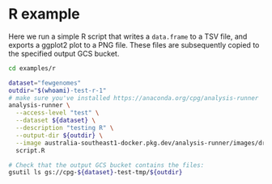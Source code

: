 # R example

Here we run a simple R script that writes a `data.frame` to a TSV file, and
exports a ggplot2 plot to a PNG file. These files are subsequently copied to
the specified output GCS bucket.

```bash
cd examples/r

dataset="fewgenomes"
outdir="$(whoami)-test-r-1"
# make sure you've installed https://anaconda.org/cpg/analysis-runner
analysis-runner \
  --access-level "test" \
  --dataset ${dataset} \
  --description "testing R" \
  --output-dir ${outdir} \
  --image australia-southeast1-docker.pkg.dev/analysis-runner/images/driver-r:1.0
  script.R

# Check that the output GCS bucket contains the files:
gsutil ls gs://cpg-${dataset}-test-tmp/${outdir}
```
